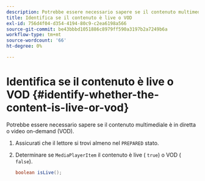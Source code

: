 ```yaml
---
description: Potrebbe essere necessario sapere se il contenuto multimediale è in diretta o video on-demand (VOD).
title: Identifica se il contenuto è live o VOD
exl-id: 756d4f04-d354-4194-80c9-c2ea6198a566
source-git-commit: be43bbbd1051886c8979ff590a3197b2a7249b6a
workflow-type: tm+mt
source-wordcount: '66'
ht-degree: 0%

---
```


# Identifica se il contenuto è live o VOD {#identify-whether-the-content-is-live-or-vod}

Potrebbe essere necessario sapere se il contenuto multimediale è in diretta o video on-demand (VOD).

1. Assicurati che il lettore si trovi almeno nel `PREPARED` stato.
1. Determinare se `MediaPlayerItem` il contenuto è live ( `true`) o VOD ( `false`).

   ```java
   boolean isLive();
   ```
